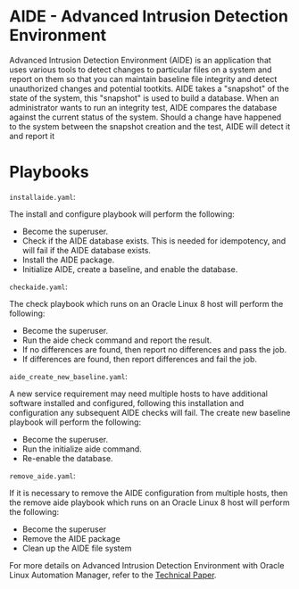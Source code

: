 # AIDE - Advanced Intrusion Detection Environment

Advanced Intrusion Detection Environment (AIDE) is an application that uses various tools to detect changes to particular files on a system and report on them so that you can maintain baseline file integrity and detect unauthorized changes and potential tootkits.
AIDE takes a "snapshot" of the state of the system, this "snapshot" is used to build a database. When an administrator wants to run an integrity test, AIDE compares the database against the current status of the system. Should a change have happened to the system between the snapshot creation and the test, AIDE will detect it and report it

# Playbooks

`installaide.yaml`:

The install and configure playbook will perform the following:
- Become the superuser.
- Check if the AIDE database exists. This is needed for idempotency, and will fail if the AIDE database exists.
- Install the AIDE package.
- Initialize AIDE, create a baseline, and enable the database.

`checkaide.yaml`:

The check playbook which runs on an Oracle Linux 8 host will perform the following:
- Become the superuser.
- Run the aide check command and report the result.
- If no differences are found, then report no differences and pass the job.
- If differences are found, then report differences and fail the job.

`aide_create_new_baseline.yaml`:

A new service requirement may need multiple hosts to have additional software installed and configured, following this installation and configuration any subsequent AIDE checks will fail. The create new baseline playbook will perform the following:
- Become the superuser.
- Run the initialize aide command.
- Re-enable the database.

`remove_aide.yaml`:

If it is necessary to remove the AIDE configuration from multiple hosts, then the remove aide playbook which runs on an Oracle Linux 8 host will perform the following:
- Become the superuser
- Remove the AIDE package
- Clean up the AIDE file system

For more details on Advanced Intrusion Detection Environment with Oracle Linux Automation Manager, refer to the [Technical Paper](https://www.oracle.com/a/ocom/docs/linux/using-advanced-intrusion-detection-environment.pdf).
